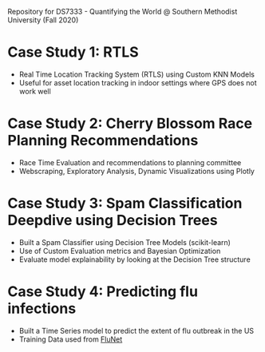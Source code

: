 Repository for DS7333 - Quantifying the World @ Southern Methodist University (Fall 2020)

# Case Study 1: RTLS

* Real Time Location Tracking System (RTLS) using Custom KNN Models
* Useful for asset location tracking in indoor settings where GPS does not work well

# Case Study 2: Cherry Blossom Race Planning Recommendations

* Race Time Evaluation and recommendations to planning committee
* Webscraping, Exploratory Analysis, Dynamic Visualizations using Plotly

# Case Study 3: Spam Classification Deepdive using Decision Trees

* Built a Spam Classifier using Decision Tree Models (scikit-learn)
* Use of Custom Evaluation metrics and Bayesian Optimization
* Evaluate model explainability by looking at the Decision Tree structure

# Case Study 4: Predicting flu infections

* Built a Time Series model to predict the extent of flu outbreak in the US
* Training Data used from [FluNet](https://www.who.int/influenza/gisrs_laboratory/flunet/en/)